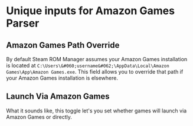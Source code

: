 # Unique inputs for Amazon Games Parser

## Amazon Games Path Override
By default Steam ROM Manager assumes your Amazon Games installation is located at `C:\Users\&#060;username&#062;\AppData\Local\Amazon Games\App\Amazon Games.exe`. This field allows you to override that path if your Amazon Games installation is elsewhere.

## Launch Via Amazon Games

What it sounds like, this toggle let's you set whether games will launch via Amazon Games or directly.
